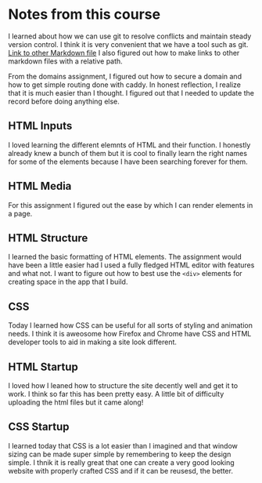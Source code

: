 # Notes from this course
I learned about how we can use git to resolve conflicts and maintain steady version control. I think it is very convenient that we have a tool such as git.
[Link to other Markdown file](README.md)
I also figured out how to make links to other markdown files with a relative path.


From the domains assignment, I figured out how to secure a domain and how to get simple routing done with caddy. In honest reflection, I realize that it is much easier than I thought. I figured out that I needed to update the record before doing anything else.

## HTML Inputs
I loved learning the different elemnts of HTML and their function. I honestly already knew a bunch of them but it is cool to finally learn the right names for some of the elements because I have been searching forever for them. 

## HTML Media
For this assignment I figured out the ease by which I can render elements in a page.

## HTML  Structure
I learned the basic formatting of HTML elements. The assignment would have been a little easier had I used a fully fledged HTML editor with features and what not. I want to figure out how to best use the `<div>` elements for creating space in the app that I build. 

## CSS
Today I learned how CSS can be useful for all sorts of styling and animation needs. I think it is aweosome how Firefox and Chrome have CSS and HTML developer tools to aid in making a site look different.

## HTML Startup
I loved how I leaned how to structure the site decently well and get it to work. I think so far this has been pretty easy. A little bit of difficulty uploading the html files but it came along!

## CSS Startup
I learned today that CSS is a lot easier than I imagined and that window sizing can be made super simple by remembering to keep the design simple. I thnik it is really great that one can create a very good looking website with properly crafted CSS and if it can be reusesd, the better. 
